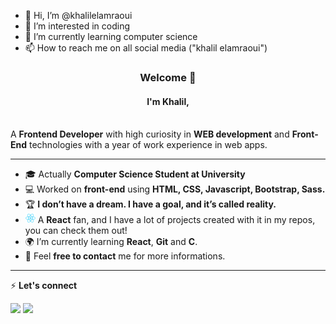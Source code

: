 - 👋 Hi, I’m @khalilelamraoui
- 👀 I’m interested in coding
- 🌱 I’m currently learning computer science
- 📫 How to reach me on all social media ("khalil elamraoui")

<!---
khalilelamraoui/khalilelamraoui is a ✨ special ✨ repository because its `README.md` (this file) appears on your GitHub profile.
You can click the Preview link to take a look at your changes.
--->

<h3 align="center"> <b>Welcome</b> 👋</h3>
<h4 align="center"><b>I'm Khalil,</b></h4>
<br/>
A <b>Frontend Developer</b> with high curiosity in <b>WEB development</b> and <b>Front-End</b> technologies with a year of work experience in web apps.
<hr>

- 🎓 Actually <b>Computer Science Student at University</b>
- 💻 Worked on <b>front-end</b> using <b>HTML, CSS, Javascript, Bootstrap, Sass.</b>
- 🏆 <b>I don’t have a dream. I have a goal, and it’s called <strong>reality</strong>.</b>
- <img src="https://raw.githubusercontent.com/devicons/devicon/master/icons/react/react-original.svg" width=16> A <b>React</b> fan, and I have a lot of projects created with it in my repos, you can check them out!
- 🌍 I’m currently learning <b>React</b>, <b>Git</b> and <b>C</b>.
- 💬 Feel <b>free to contact</b> me for more informations.
<hr>

⚡ <b>Let's connect</b>
<div>
    <a target="_blank" href="https://www.linkedin.com/in/khalil-el-amraoui-5834a9216/"><img src="https://img.shields.io/badge/-LinkedIn-0077B5?style=for-the-badge&logo=Linkedin&logoColor=white"></img></a>
    <a target="_blank" href="mailto:khalilelam16@gmail.com"><img src="https://img.shields.io/badge/-Gmail-D14836?style=for-the-badge&logo=Gmail&logoColor=white"></img></a>
</div>
